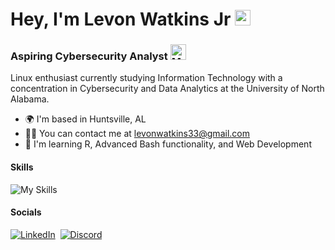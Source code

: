 Hey, I'm Levon Watkins Jr <img src="https://raw.githubusercontent.com/Tarikul-Islam-Anik/Animated-Fluent-Emojis/master/Emojis/Hand%20gestures/Victory%20Hand%20Medium-Dark%20Skin%20Tone.png" alt="Victory Hand Medium-Dark Skin Tone" width="25" height="25" />
==================================

### Aspiring Cybersecurity Analyst <img src="https://raw.githubusercontent.com/Tarikul-Islam-Anik/Animated-Fluent-Emojis/master/Emojis/People%20with%20professions/Man%20Technologist%20Medium-Dark%20Skin%20Tone.png" alt="Man Technologist Medium-Dark Skin Tone" width="25" height="25" />


Linux enthusiast currently studying Information Technology with a concentration in Cybersecurity and Data Analytics at the University of North Alabama.

*   🌍  I'm based in Huntsville, AL
*   🤙🏾   You can contact me at [levonwatkins33@gmail.com](mailto:levonwatkins33@gmail.com)
*   🧠  I'm learning R, Advanced Bash functionality, and Web Development

#### Skills 
![My Skills](https://skillicons.dev/icons?i=js,html,css,powershell,bash,linux,vim,py,r,go,mysql)             

#### Socials
[![LinkedIn](https://skillicons.dev/icons?i=linkedin)](https://www.linkedin.com/in/levon-watkins-jr-5bb034238/)&nbsp;
[![Discord](https://skillicons.dev/icons?i=discord)](https://discord.com/users/.vdubs)

